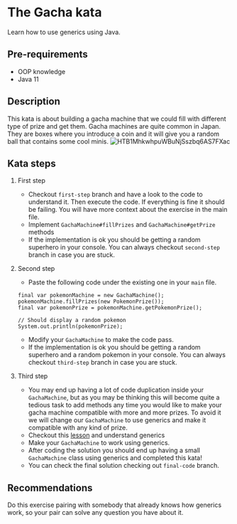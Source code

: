 # The Gacha kata
Learn how to use generics using Java.
## Pre-requirements
- OOP knowledge
- Java 11
## Description
This kata is about building a gacha machine that we could fill with different type of prize and get them.
Gacha machines are quite common in Japan. They are boxes where you introduce a coin and it will give you a random ball that contains some cool minis.
![HTB1MhkwhpuWBuNjSszbq6AS7FXac](https://user-images.githubusercontent.com/39645422/115857248-be697d00-a42d-11eb-9401-8567a54d8f88.jpg)
## Kata steps
1. First step
    - Checkout `first-step` branch and have a look to the code to understand it. Then execute the code. If everything is fine it should be failing. You will have more context about the exercise in the main file.
    - Implement `GachaMachine#fillPrizes` and `GachaMachine#getPrize` methods 
    - If the implementation is ok you should be getting a random superhero in your console. You can always checkout `second-step` branch in case you are stuck.
   
2. Second step
   - Paste the following code under the existing one in your `main` file.
   ```  
   final var pokemonMachine = new GachaMachine();
   pokemonMachine.fillPrizes(new PokemonPrize());
   final var pokemonPrize = pokemonMachine.getPokemonPrize();

   // Should display a random pokemon
   System.out.println(pokemonPrize);
   ```
   - Modify your `GachaMachine` to make the code pass.
   - If the implementation is ok you should be getting a random superhero and a random pokemon in your console. You can always checkout `third-step` branch in case you are stuck.
   
3. Third step
   - You may end up having a lot of code duplication inside your `GachaMachine`, but as you may be thinking this will become quite a tedious task to add methods any time you would like to make your gacha machine compatible with more and more prizes. To avoid it we will change our `GachaMachine` to use generics and make it compatible with any kind of prize.
   - Checkout this [lesson](https://docs.oracle.com/javase/tutorial/java/generics/why.html) and understand generics
   - Make your `GachaMachine` to work using generics.
   - After coding the solution you should end up having a small `GachaMachine` class using generics and completed this kata!
   - You can check the final solution checking out `final-code` branch.
   
## Recommendations
Do this exercise pairing with somebody that already knows how generics work, so your pair can solve any question you have about it.
   
   
